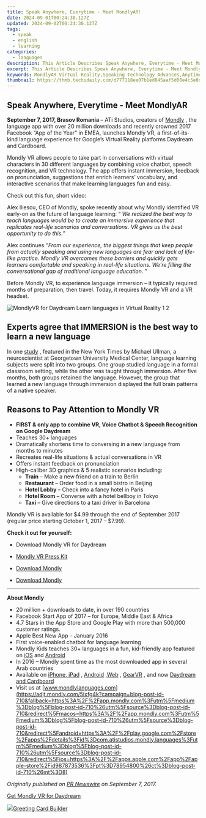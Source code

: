 ```yaml
---
title: Speak Anywhere, Everytime - Meet MondlyAR!
date: 2024-09-01T00:24:30.127Z
updated: 2024-09-02T00:24:30.127Z
tags:
  - speak
  - english
  - learning
categories:
  - languages
description: This Article Describes Speak Anywhere, Everytime - Meet MondlyAR!
excerpt: This Article Describes Speak Anywhere, Everytime - Meet MondlyAR!
keywords: MondlyAR Virtual Reality,Speaking Technology Advances,Anytime Location-Independent Communication,Virtual Reality Meetup Platforms,AR Communication Tools,Innovative Speech Platforms,Interactive AR Technology Integrations
thumbnail: https://thmb.techidaily.com/d777118ee07b1ed845aaf5d08e4c5e0d9e2577a0d16959440201a2f851a46ee8.jpg
---
```


## Speak Anywhere, Everytime - Meet MondlyAR

**September 7, 2017, Brasov Romania** –  ATi Studios, creators of [Mondly](https://adjt.mondly.com/5ixfg4k?campaign=blog-post-id-710&fallback=https%3A%2F%2Fapp.mondly.com%3Futm%5Fmedium%3Dblog%5Fblog-post-id-710%26utm%5Fsource%3Dblog-post-id-710&redirect%5Fmacos=https%3A%2F%2Fapp.mondly.com%3Futm%5Fmedium%3Dblog%5Fblog-post-id-710%26utm%5Fsource%3Dblog-post-id-710&redirect%5Fandroid=https%3A%2F%2Fplay.google.com%2Fstore%2Fapps%2Fdetails%3Fid%3Dcom.atistudios.mondly.languages%3Futm%5Fmedium%3Dblog%5Fblog-post-id-710%26utm%5Fsource%3Dblog-post-id-710&redirect%5Fios=https%3A%2F%2Fapps.apple.com%2Fapp%2Fapple-store%2Fid987873536%3Fpt%3D78954800%26ct%3Dblog-post-id-710%26mt%3D8) , the language app with over 20 million downloads and recently crowned 2017 Facebook “App of the Year” in EMEA, launches Mondly VR, a first-of-its-kind language experience for Google’s Virtual Reality platforms Daydream and Cardboard.

 Mondly VR allows people to take part in conversations with virtual characters in 30 different languages by combining voice chatbot, speech recognition, and VR technology. The app offers instant immersion, feedback on pronunciation, suggestions that enrich learners’ vocabulary, and interactive scenarios that make learning languages fun and easy.

Check out this fun, short video:

 Alex Iliescu, CEO of Mondly, spoke recently about why Mondly identified VR early-on as the future of language learning: “   _We realized the best way to teach languages would be to create an immersive experience that replicates real-life scenarios and conversations. VR gives us the best opportunity to do this.”_

Alex continues   _“From our experience, the biggest things that keep people from actually speaking and using new languages are fear and lack of life-like practice. Mondly VR overcomes these barriers and quickly gets learners comfortable and speaking in real-life situations. We’re filling the conversational gap of traditional language education._ ”

 Before Mondly VR, to experience language immersion – it typically required months of preparation, then travel. Today, it requires Mondly VR and a VR headset.

![MondlyVR for Daydream Learn languages in Virtual Reality 1 2](https://edge.mondly.com/blog/wp-content/uploads/2017/10/MondlyVR-for-Daydream-Learn-languages-in-Virtual-Reality-1_2.gif "Mondly Launches The First Vr Language App With Speech Recognition On Daydream 2")

## Experts agree that IMMERSION is the best way to learn a new language

In one [study](http://www.nytimes.com/2012/04/03/science/how-immersion-helps-to-learn-a-new-language.html?mcubz=1)  , featured in the New York Times by Michael Ullman, a neuroscientist at Georgetown University Medical Center, language learning subjects were split into two groups. One group studied language in a formal classroom setting, while the other was taught through immersion. After five months, both groups retained the language. However, the group that learned a new language through immersion displayed the full brain patterns of a native speaker.

## Reasons to Pay Attention to Mondly VR

* **FIRST & only app to combine VR, Voice Chatbot & Speech Recognition on Google Daydream**
* Teaches 30+ languages
* Dramatically shortens time to conversing in a new language from months to minutes
* Recreates real-life situations & actual conversations in VR
* Offers instant feedback on pronunciation
* High-caliber 3D graphics & 5 realistic scenarios including:  
  * **Train**  – Make a new friend on a train to Berlin  
  * **Restaurant**  – Order food in a small bistro in Beijing  
  * **Hotel Lobby**  – Check into a fancy hotel in Paris  
  * **Hotel Room**  – Converse with a hotel bellboy in Tokyo  
  * **Taxi**  – Give directions to a taxi driver in Barcelona

 Mondly VR is available for $4.99 through the end of September 2017 (regular price starting October 1, 2017 – $7.99).

**Check it out for yourself:**

* Download Mondly VR for Daydream
* [Mondly VR Press Kit](https://www.dropbox.com/sh/vo4j5214zvwdxy5/AAC20VxIgpuiEe7ED2%5F37VNEa?dl=0)

* [Download Mondly](https://www.facebook.com/sharer/sharer.php?u=https%3A%2F%2Fwww.mondly.com%2Fblog%2Fmeet-first-vr-language-learning-app-daydream%2F&t=Mondly+Launches+the+First+VR+Language+App+with+Speech+Recognition+on+Daydream "Share on Facebook")
* [Download Mondly](https://shop.mondly.com/affiliate.php?ACCOUNT=ATISTUDI&AFFILIATE=108875&PATH=https://www.mondly.com?AFFILIATE=108875)

---

**About Mondly**

* 20 million + downloads to date, in over 190 countries
* Facebook Start App of 2017 – for Europe, Middle East & Africa
* 4.7 Stars in the App Store and Google Play with more than 500,000 customer ratings.
* Apple Best New App – January 2016
* First voice-enabled chatbot for language learning
* Mondly Kids teaches 30+ languages in a fun, kid-friendly app featured on [iOS](https://itunes.apple.com/us/app/id1204344868?mt=8)  and [Android](https://apps.apple.com/us/app/kids-learn-languages-by-mondly/id1204344868)
* In 2016 – Mondly spent time as the most downloaded app in several Arab countries
* Available on [iPhone, iPad](https://adjt.mondly.com/5ixfg4k?campaign=blog-post-id-710&fallback=https%3A%2F%2Fapp.mondly.com%3Futm%5Fmedium%3Dblog%5Fblog-post-id-710%26utm%5Fsource%3Dblog-post-id-710&redirect%5Fmacos=https%3A%2F%2Fapp.mondly.com%3Futm%5Fmedium%3Dblog%5Fblog-post-id-710%26utm%5Fsource%3Dblog-post-id-710&redirect%5Fandroid=https%3A%2F%2Fplay.google.com%2Fstore%2Fapps%2Fdetails%3Fid%3Dcom.atistudios.mondly.languages%3Futm%5Fmedium%3Dblog%5Fblog-post-id-710%26utm%5Fsource%3Dblog-post-id-710&redirect%5Fios=https%3A%2F%2Fapps.apple.com%2Fapp%2Fapple-store%2Fid987873536%3Fpt%3D78954800%26ct%3Dblog-post-id-710%26mt%3D8) , [Android](https://adjt.mondly.com/5ixfg4k?campaign=blog-post-id-710&fallback=https%3A%2F%2Fapp.mondly.com%3Futm%5Fmedium%3Dblog%5Fblog-post-id-710%26utm%5Fsource%3Dblog-post-id-710&redirect%5Fmacos=https%3A%2F%2Fapp.mondly.com%3Futm%5Fmedium%3Dblog%5Fblog-post-id-710%26utm%5Fsource%3Dblog-post-id-710&redirect%5Fandroid=https%3A%2F%2Fplay.google.com%2Fstore%2Fapps%2Fdetails%3Fid%3Dcom.atistudios.mondly.languages%3Futm%5Fmedium%3Dblog%5Fblog-post-id-710%26utm%5Fsource%3Dblog-post-id-710&redirect%5Fios=https%3A%2F%2Fapps.apple.com%2Fapp%2Fapple-store%2Fid987873536%3Fpt%3D78954800%26ct%3Dblog-post-id-710%26mt%3D8)  ,[Web](https://adjt.mondly.com/5ixfg4k?campaign=blog-post-id-710&fallback=https%3A%2F%2Fapp.mondly.com%3Futm%5Fmedium%3Dblog%5Fblog-post-id-710%26utm%5Fsource%3Dblog-post-id-710&redirect%5Fmacos=https%3A%2F%2Fapp.mondly.com%3Futm%5Fmedium%3Dblog%5Fblog-post-id-710%26utm%5Fsource%3Dblog-post-id-710&redirect%5Fandroid=https%3A%2F%2Fplay.google.com%2Fstore%2Fapps%2Fdetails%3Fid%3Dcom.atistudios.mondly.languages%3Futm%5Fmedium%3Dblog%5Fblog-post-id-710%26utm%5Fsource%3Dblog-post-id-710&redirect%5Fios=https%3A%2F%2Fapps.apple.com%2Fapp%2Fapple-store%2Fid987873536%3Fpt%3D78954800%26ct%3Dblog-post-id-710%26mt%3D8) , [GearVR](https://www.oculus.com/experiences/gear-vr/1272636489423125/)  , and now [Daydream and Cardboard](https://www.oculus.com/experiences/quest/4214902388537196/?utm%5Fsource=mondly&utm%5Fcampaign=blog&utm%5Fchannel=direct)
* Visit us at [www.mondlylanguages.com](https://adjt.mondly.com/5ixfg4k?campaign=blog-post-id-710&fallback=https%3A%2F%2Fapp.mondly.com%3Futm%5Fmedium%3Dblog%5Fblog-post-id-710%26utm%5Fsource%3Dblog-post-id-710&redirect%5Fmacos=https%3A%2F%2Fapp.mondly.com%3Futm%5Fmedium%3Dblog%5Fblog-post-id-710%26utm%5Fsource%3Dblog-post-id-710&redirect%5Fandroid=https%3A%2F%2Fplay.google.com%2Fstore%2Fapps%2Fdetails%3Fid%3Dcom.atistudios.mondly.languages%3Futm%5Fmedium%3Dblog%5Fblog-post-id-710%26utm%5Fsource%3Dblog-post-id-710&redirect%5Fios=https%3A%2F%2Fapps.apple.com%2Fapp%2Fapple-store%2Fid987873536%3Fpt%3D78954800%26ct%3Dblog-post-id-710%26mt%3D8)

 _Originally published on [PR Newswire](https://www.prnewswire.com/news-releases/mondly-launches-the-first-vr-language-app-with-speech-recognition-for-daydream-300515709.html) on September 7, 2017._

[Get Mondly VR for Daydream](https://www.oculus.com/experiences/quest/4214902388537196/?utm%5Fsource=mondly&utm%5Fcampaign=blog&utm%5Fchannel=direct "Get Mondly VR for Daydream")

<ins class="adsbygoogle"
     style="display:block"
     data-ad-format="autorelaxed"
     data-ad-client="ca-pub-7571918770474297"
     data-ad-slot="1223367746"></ins>



<ins class="adsbygoogle"
     style="display:block"
     data-ad-client="ca-pub-7571918770474297"
     data-ad-slot="8358498916"
     data-ad-format="auto"
     data-full-width-responsive="true"></ins>



<!-- affiliate ads begin -->
<a href="https://secure.2checkout.com/order/checkout.php?PRODS=2067133&QTY=1&AFFILIATE=108875&CART=1"><img src="https://www.pearlmountainsoft.com/n_img/product/gcb/banScrn.jpg" border="0">Greeting Card Builder</a>
<!-- affiliate ads end -->